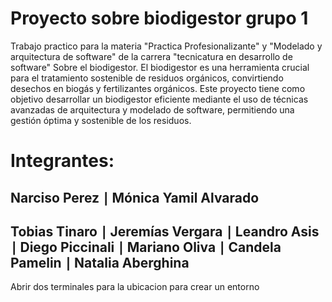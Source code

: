 # Proyecto sobre biodigestor grupo 1
Trabajo practico para la materia "Practica Profesionalizante" y "Modelado y arquitectura de software" de la carrera "tecnicatura en desarrollo de software" Sobre el biodigestor.
El biodigestor es una herramienta crucial para el tratamiento sostenible de residuos orgánicos, convirtiendo desechos en biogás y fertilizantes orgánicos. Este proyecto tiene como objetivo desarrollar un biodigestor eficiente mediante el uso de técnicas avanzadas de arquitectura y modelado de software, permitiendo una gestión óptima y sostenible de los residuos.

# Integrantes:
## Narciso Perez ∣ Mónica Yamil Alvarado
## Tobias Tinaro ∣ Jeremías Vergara ∣ Leandro Asis ∣ Diego Piccinali ∣ Mariano Oliva ∣ Candela Pamelin ∣ Natalia Aberghina

Abrir dos terminales para la ubicacion para crear un entorno 
